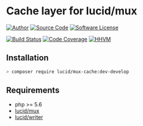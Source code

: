 # Cache layer for lucid/mux

[![Author](http://img.shields.io/badge/author-iwyg-blue.svg?style=flat-square)](https://github.com/iwyg)
[![Source Code](http://img.shields.io/badge/source-lucid/mux_cache-blue.svg?style=flat-square)](https://github.com/lucidphp/mux-cache/tree/develop)
[![Software License](https://img.shields.io/badge/license-MIT-brightgreen.svg?style=flat-square)](https://github.com/lucidphp/mux-cache/blob/develop/LICENSE.md)

[![Build Status](https://img.shields.io/travis/lucidphp/mux-cache/develop.svg?style=flat-square)](https://travis-ci.org/lucidphp/mux-cache)
[![Code Coverage](https://img.shields.io/coveralls/lucidphp/mux-cache/develop.svg?style=flat-square)](https://coveralls.io/r/lucidphp/mux-cache)
[![HHVM](https://img.shields.io/hhvm/lucid/mux-cache/dev-develop.svg?style=flat-square)](http://hhvm.h4cc.de/package/lucid/mux-cache)

## Installation

```sh
> composer require lucid/mux-cache:dev-develop
```

## Requirements

- php >= 5.6
- [lucid/mux](https://github.com/lucidphp/mux/tree/develop)
- [lucid/writer](https://github.com/lucidphp/writer/tree/develop)

